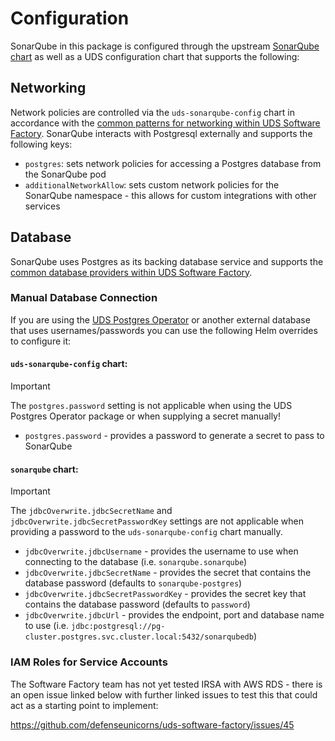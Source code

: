 # Configuration

SonarQube in this package is configured through the upstream [SonarQube chart](https://github.com/SonarSource/helm-chart-sonarqube) as well as a UDS configuration chart that supports the following:

## Networking

Network policies are controlled via the `uds-sonarqube-config` chart in accordance with the [common patterns for networking within UDS Software Factory](https://github.com/defenseunicorns/uds-software-factory/blob/main/docs/networking.md).  SonarQube interacts with Postgresql externally and supports the following keys:

- `postgres`: sets network policies for accessing a Postgres database from the SonarQube pod
- `additionalNetworkAllow`: sets custom network policies for the SonarQube namespace - this allows for custom integrations with other services

## Database

SonarQube uses Postgres as its backing database service and supports the [common database providers within UDS Software Factory](https://github.com/defenseunicorns/uds-software-factory/blob/main/docs/database.md).  

### Manual Database Connection

If you are using the [UDS Postgres Operator](https://github.com/defenseunicorns/uds-package-postgres-operator/) or another external database that uses usernames/passwords you can use the following Helm overrides to configure it:

#### `uds-sonarqube-config` chart:

> [!IMPORTANT]
> The `postgres.password` setting is not applicable when using the UDS Postgres Operator package or when supplying a secret manually!

- `postgres.password` - provides a password to generate a secret to pass to SonarQube


#### `sonarqube` chart:

> [!IMPORTANT]
> The `jdbcOverwrite.jdbcSecretName` and `jdbcOverwrite.jdbcSecretPasswordKey` settings are not applicable when providing a password to the `uds-sonarqube-config` chart manually.

- `jdbcOverwrite.jdbcUsername` - provides the username to use when connecting to the database (i.e. `sonarqube.sonarqube`)
- `jdbcOverwrite.jdbcSecretName` - provides the secret that contains the database password (defaults to `sonarqube-postgres`)
- `jdbcOverwrite.jdbcSecretPasswordKey` - provides the secret key that contains the database password (defaults to `password`)
- `jdbcOverwrite.jdbcUrl` - provides the endpoint, port and database name to use (i.e. `jdbc:postgresql://pg-cluster.postgres.svc.cluster.local:5432/sonarqubedb`)

### IAM Roles for Service Accounts

The Software Factory team has not yet tested IRSA with AWS RDS - there is an open issue linked below with further linked issues to test this that could act as a starting point to implement:

https://github.com/defenseunicorns/uds-software-factory/issues/45
